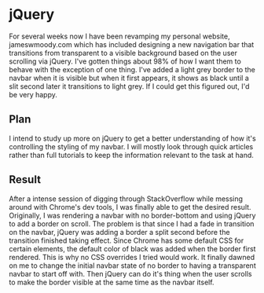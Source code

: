 # jQuery

For several weeks now I have been revamping my personal website, jameswmoody.com which has included designing a new navigation bar that transitions from transparent to a visible background based on the user scrolling via jQuery. I've gotten things about 98% of how I want them to behave with the exception of one thing. I've added a light grey border to the navbar when it is visible but when it first appears, it shows as black until a slit second later it transitions to light grey. If I could get this figured out, I'd be very happy.

## Plan

I intend to study up more on jQuery to get a better understanding of how it's controlling the styling of my navbar. I will mostly look through quick articles rather than full tutorials to keep the information relevant to the task at hand.

## Result

After a intense session of digging through StackOverflow while messing around with Chrome's dev tools, I was finally able to get the desired result. Originally, I was rendering a navbar with no border-bottom and using jQuery to add a border on scroll. The problem is that since I had a fade in transition on the navbar, jQuery was adding a border a split second before the transition finished taking effect. Since Chrome has some default CSS for certain elements, the default color of black was added when the border first rendered. This is why no CSS overrides I tried would work. It finally dawned on me to change the initial navbar state of no border to having a transparent navbar to start off with. Then jQuery can do it's thing when the user scrolls to make the border visible at the same time as the navbar itself.
